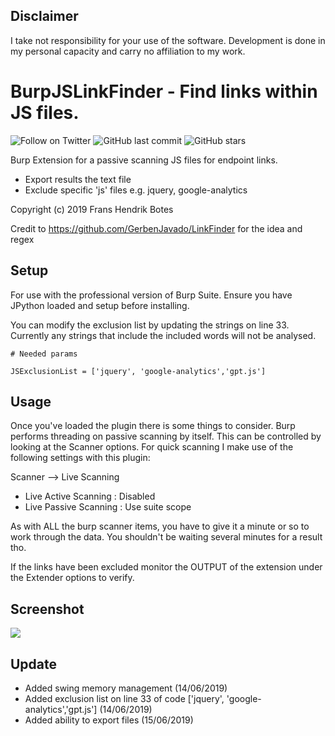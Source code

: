 ##  Disclaimer
I take not responsibility for your use of the software. Development is done in my personal capacity and carry no affiliation to my work.

#  BurpJSLinkFinder - Find links within JS files.
![Follow on Twitter](https://img.shields.io/twitter/follow/initroott?label=Follow%20&style=social)
![GitHub last commit](https://img.shields.io/github/last-commit/initroot/BurpJSLinkFinder)
![GitHub stars](https://img.shields.io/github/stars/initroot/BurpJSLinkFinder)

Burp Extension for a passive scanning JS files for endpoint links. 
 - Export results the text file
 - Exclude specific 'js' files e.g. jquery, google-analytics
 
Copyright (c) 2019 Frans Hendrik Botes


Credit to https://github.com/GerbenJavado/LinkFinder for the idea and regex

## Setup
For use with the professional version of Burp Suite. Ensure you have JPython loaded and setup
before installing.

You can modify the exclusion list by updating the strings on line 33.
Currently any strings that include the included words will not be analysed.

```
# Needed params

JSExclusionList = ['jquery', 'google-analytics','gpt.js']

```

## Usage

Once you've loaded the plugin there is some things to consider.
Burp performs threading on passive scanning by itself. This can be controlled by looking at the Scanner options.
For quick scanning I make use of the following settings with this plugin:

Scanner --> Live Scanning
 - Live Active Scanning : Disabled
 - Live Passive Scanning : Use suite scope
 
 As with ALL the burp scanner items, you have to give it a minute or so to work through the data. You shouldn't be waiting several minutes for a result tho.
 
 If the links have been excluded monitor the OUTPUT of the extension under the Extender options to verify.


##  Screenshot
![](https://i.imgur.com/KnmJrp1.gif)

## Update
- Added swing memory management  (14/06/2019)
- Added exclusion list on line 33 of code ['jquery', 'google-analytics','gpt.js'] (14/06/2019)
- Added ability to export files (15/06/2019)
